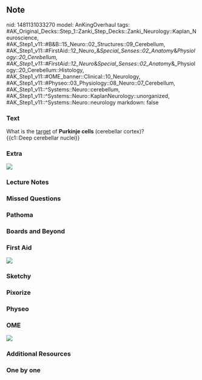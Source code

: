 ## Note
nid: 1481131033270
model: AnKingOverhaul
tags: #AK_Original_Decks::Step_1::Zanki_Step_Decks::Zanki_Neurology::Kaplan_Neuroscience, #AK_Step1_v11::#B&B::15_Neuro::02_Structures::09_Cerebellum, #AK_Step1_v11::#FirstAid::12_Neuro_&_Special_Senses::02_Anatomy_&_Physiology::20_Cerebellum, #AK_Step1_v11::#FirstAid::12_Neuro_&_Special_Senses::02_Anatomy_&_Physiology::20_Cerebellum::Histology, #AK_Step1_v11::#OME_banner::Clinical::10_Neurology, #AK_Step1_v11::#Physeo::03_Physiology::08_Neuro::07_Cerebellum, #AK_Step1_v11::^Systems::Neuro::cerebellum, #AK_Step1_v11::^Systems::Neuro::KaplanNeurology::unorganized, #AK_Step1_v11::^Systems::Neuro::neurology
markdown: false

### Text
<div>
  <div>
    <div>
      What is the <u>target</u> of <b>Purkinje cells</b>
      (cerebellar cortex)?
    </div>
    <div>
      {{c1::Deep cerebellar nuclei}}
    </div>
  </div>
</div>

### Extra
<img src="paste-152531468550311.jpg">

### Lecture Notes


### Missed Questions


### Pathoma


### Boards and Beyond


### First Aid
<img src="tmpES3I_l.png">

### Sketchy


### Pixorize


### Physeo


### OME
<div class="ome-widget">
  <a href=
  "https://onlinemeded.org/spa/neurology?ref=anki"><img src="_OME_AnkiFlashcards_Topic_4.png"></a>
</div>

### Additional Resources


### One by one

